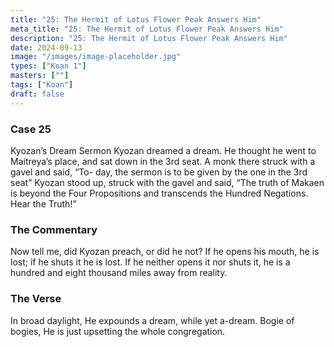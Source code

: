 ```yaml
---
title: "25: The Hermit of Lotus Flower Peak Answers Him"
meta_title: "25: The Hermit of Lotus Flower Peak Answers Him"
description: "25: The Hermit of Lotus Flower Peak Answers Him"
date: 2024-09-13
image: "/images/image-placeholder.jpg"
types: ["Koan 1"]
masters: [""]
tags: ["Koan"]
draft: false
---
```



### Case 25

Kyozan’s Dream Sermon
Kyozan dreamed a dream. He thought he went to Maitreya’s place, and sat down in the 3rd seat. A monk there struck with a gavel and said, “To- day, the sermon is to be given by the one in the 3rd seat” Kyozan stood up, struck with the gavel and said, “The truth of Makaen is beyond the Four Propositions and transcends the Hundred Negations. Hear the Truth!”

### The Commentary
Now tell me, did Kyozan preach, or did he not? If he opens his mouth, he is lost; if he shuts it he is lost. If he neither opens it nor shuts it, he is a hundred and eight thousand miles away from reality.

### The Verse
In broad daylight,
He expounds a dream, while yet a-dream. Bogie of bogies,
He is just upsetting the whole congregation.
